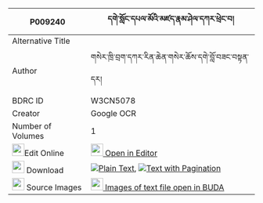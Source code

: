 |P009240|དགེ་སློང་དཔལ་མོའི་མཛད་རྣམ་ཤེལ་དཀར་ཕྲེང་བ། 
| --- | --- 
|Alternative Title |
|Author| གསེར་ཁྲི་བྲག་དཀར་རིན་ཆེན་གསེར་ཆོས་དགེ་བློ་བཟང་བསྟན་དར།
|BDRC ID | W3CN5078
|Creator | Google OCR
|Number of Volumes| 1
|<img width="25" src="https://img.icons8.com/color/25/000000/edit-property.png">Edit Online| [<img width="25" src="https://avatars.githubusercontent.com/u/45091458?s=200&v=4"> Open in Editor](http://editor.openpecha.org/P009240)
|<img width="25" src="https://img.icons8.com/fluent/48/000000/download-2.png"/>  Download | [![](https://img.icons8.com/color/20/000000/txt.png)Plain Text](https://github.com/Openpecha/P009240/releases/download/v1/gelong_palmo_i_dze_nam_shelkar_plain_P009240.zip), [![](https://img.icons8.com/color/20/000000/txt.png)Text with Pagination](https://github.com/Openpecha/P009240/releases/download/v1/gelong_palmo_i_dze_nam_shelkar_pages_P009240.zip)
|<img width="25" src="https://img.icons8.com/plasticine/100/000000/pictures-folder.png"/>  Source Images | [<img width="25" src="https://library.bdrc.io/icons/BUDA-small.svg"> Images of text file open in BUDA](https://library.bdrc.io/show/bdr:W3CN5078)